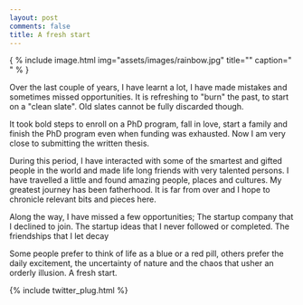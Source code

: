 ```yaml
---
layout: post
comments: false
title: A fresh start
---
```

{ % include image.html img="assets/images/rainbow.jpg" title="" caption=" " % }

Over the last couple of years, I have learnt a lot, I have made mistakes and sometimes missed opportunities. It is refreshing to "burn" the past, to start on a "clean slate".
Old slates cannot be fully discarded though.

It took bold steps to enroll on a PhD program, fall in love, start a family and finish the PhD program even when funding was exhausted. Now I am very close to submitting the written thesis.

During this period, I have interacted with some of the smartest and gifted people in the world and made life long friends with very talented persons. I have travelled a little and found amazing people, places and cultures. My greatest journey has been fatherhood. It is far from over and I hope to chronicle relevant bits and pieces here. 

Along the way, I have missed a few opportunities; The startup company that I declined to join. The startup ideas that I never followed or completed. The friendships that I let decay

Some people prefer to think of life as a blue or a red pill, others prefer the daily excitement, the uncertainty of nature and the chaos that usher an orderly illusion. A fresh start.

{% include twitter_plug.html %}
